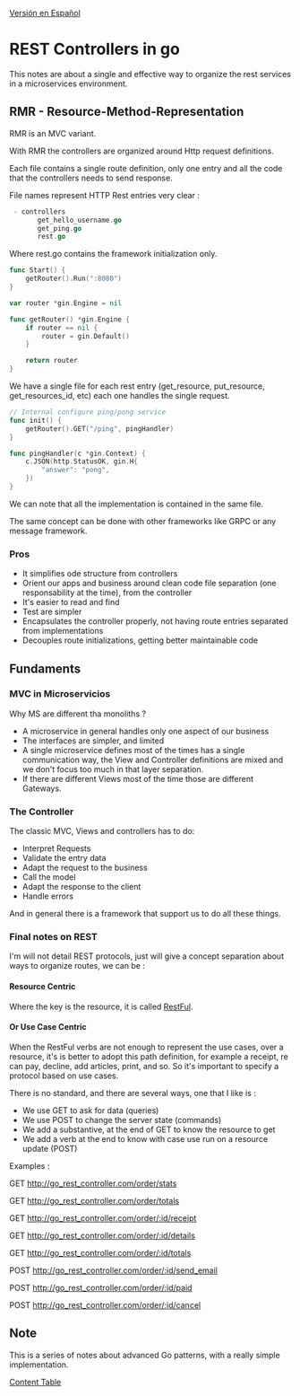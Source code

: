 [Versión en Español](README.md)

# REST Controllers in go

This notes are about a single and effective way to organize the rest services in a microservices environment.

## RMR - Resource-Method-Representation

RMR is an MVC variant.

With RMR the controllers are organized around Http request definitions.

Each file contains a single route definition, only one entry and all the code that the controllers needs to send response.

File names represent HTTP Rest entries very clear :

```go
 - controllers
       get_hello_username.go
       get_ping.go
       rest.go
```

Where rest.go contains the framework initialization only.

```go
func Start() {
	getRouter().Run(":8080")
}

var router *gin.Engine = nil

func getRouter() *gin.Engine {
	if router == nil {
		router = gin.Default()
	}

	return router
}
```

We have a single file for each rest entry (get_resource, put_resource, get_resources_id, etc) each one handles the single request.

```go
// Internal configure ping/pong service
func init() {
	getRouter().GET("/ping", pingHandler)
}

func pingHandler(c *gin.Context) {
	c.JSON(http.StatusOK, gin.H{
		"answer": "pong",
	})
}
```

We can note that all the implementation is contained in the same file.

The same concept can be done with other frameworks like GRPC or any message framework.

### Pros

- It simplifies ode structure from controllers
- Orient our apps and business around clean code file separation (one responsability at the time), from the controller
- It's easier to read and find
- Test are simpler
- Encapsulates the controller properly, not having route entries separated from implementations
- Decouples route initializations, getting better maintainable code

## Fundaments

### MVC in Microservicios

Why MS are different tha monoliths ?

- A microservice in general handles only one aspect of our business
- The interfaces are simpler, and limited
- A single microservice defines most of the times has a single communication way, the View and Controller definitions are mixed and we don't focus too much in that layer separation.
- If there are different Views most of the time those are different Gateways.

### The Controller

The classic MVC, Views and controllers has to do:

- Interpret Requests
- Validate the entry data
- Adapt the request to the business
- Call the model
- Adapt the response to the client
- Handle errors

And in general there is a framework that support us to do all these things.

### Final notes on REST

I'm will not detail REST protocols, just will give a concept separation about ways to organize routes, we can be :

#### Resource Centric

Where the key is the resource, it is called [RestFul](https://en.wikipedia.org/wiki/Representational_state_transfer).

#### Or Use Case Centric

When the RestFul verbs are not enough to represent the use cases, over a resource, it's is better to adopt this path definition, for example a receipt, re can pay, decline, add articles, print, and so. So it's important to specify a protocol based on use cases.

There is no standard, and there are several ways, one that I like is :

- We use GET to ask for data (queries)
- We use POST to change the server state (commands)
- We add a substantive, at the end of GET to know the resource to get
- We add a verb at the end to know with case use run on a resource update (POST)

Examples :

GET http://go_rest_controller.com/order/stats

GET http://go_rest_controller.com/order/totals

GET http://go_rest_controller.com/order/:id/receipt

GET http://go_rest_controller.com/order/:id/details

GET http://go_rest_controller.com/order/:id/totals

POST http://go_rest_controller.com/order/:id/send_email

POST http://go_rest_controller.com/order/:id/paid

POST http://go_rest_controller.com/order/:id/cancel

## Note

This is a series of notes about advanced Go patterns, with a really simple implementation.

[Content Table](../README_en.md)
